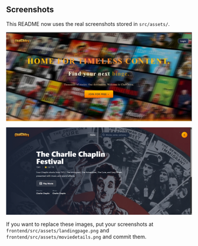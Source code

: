 
## Screenshots

This README now uses the real screenshots stored in `src/assets/`.

![Landing Page](src/assets/landingpage.png)

![Movie Details](src/assets/moviedetails.png)

If you want to replace these images, put your screenshots at `frontend/src/assets/landingpage.png` and `frontend/src/assets/moviedetails.png` and commit them.


